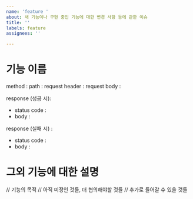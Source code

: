 ```yaml
---
name: 'feature '
about: 새 기능이나 구현 중인 기능에 대한 변경 사항 등에 관한 이슈
title: ''
labels: feature
assignees: ''

---
```


# 기능 이름

method : 
path :
request header :
request body :

response (성공 시):
- status code :
- body :

response (실패 시) :
- status code : 
- body :

# 그외 기능에 대한 설명
// 기능의 목적
// 아직 미정인 것들, 더 협의해야할 것들
// 추가로 들어갈 수 있을 것들
